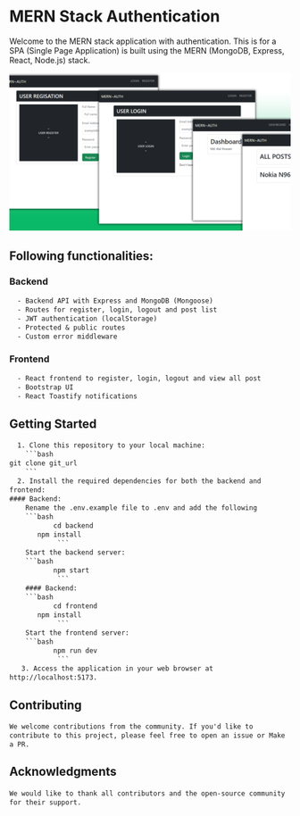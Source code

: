 # MERN Stack Authentication

Welcome to the MERN stack application with authentication. This is for a SPA (Single Page Application) is built using the MERN (MongoDB, Express, React, Node.js) stack.

<img src="./frontend/public/screen.png" />

## Following functionalities: 
 ### Backend
      - Backend API with Express and MongoDB (Mongoose)
      - Routes for register, login, logout and post list
      - JWT authentication (localStorage)
      - Protected & public routes
      - Custom error middleware

 ### Frontend
      - React frontend to register, login, logout and view all post
      - Bootstrap UI
      - React Toastify notifications


 ## Getting Started
      1. Clone this repository to your local machine:
        ```bash
	git clone git_url
        ```
      2. Install the required dependencies for both the backend and frontend:
	#### Backend:
		Rename the .env.example file to .env and add the following
		```bash
	           cd backend
		   npm install
                ```
		Start the backend server:
		```bash
	           npm start
                ```
        #### Backend:
		```bash
	           cd frontend
		   npm install
                ```
		Start the frontend server:
		```bash
	           npm run dev
                ```
       3. Access the application in your web browser at http://localhost:5173.


  ## Contributing

    We welcome contributions from the community. If you'd like to contribute to this project, please feel free to open an issue or Make a PR.


  ## Acknowledgments

    We would like to thank all contributors and the open-source community for their support.